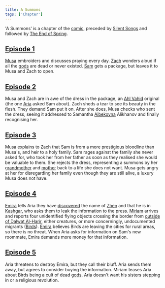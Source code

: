 ```yaml
---
title: A Summons
tags: ['Chapter']
---
```

'A Summons' is a chapter of the [comic](/_wiki/index.md), preceded by [Silent Songs](/_wiki/silent-songs.md) and followed by [The End of Spring](/_wiki/the-end-of-spring.md).

## [Episode 1](https://tapas.io/episode/2264863)
[Musa](/_wiki/musa.md) embroiders and discusses praying every day. [Zach](/_wiki/zach.md) wonders aloud if all the [gods](/_wiki/gods.md) are dead or never existed. [Sam](/_wiki/sam.md) gets a package, but leaves it to Musa and Zach to open.

## [Episode 2](https://tapas.io/episode/2264865)
Musa and Zach are in awe of the dress in the package, an [Ahl Vahid](/_wiki/ahl-vahid.md) original (the one [Aria](/_wiki/aria.md) asked Sam about). Zach sheds a tear to see its beauty in the flesh. They demand Sam put it on. After she does, Musa checks who sent the dress, seeing it addressed to Samantha [Aibekovna](/_wiki/aibek.md) Alikhanov and finally recognising her.

## [Episode 3](https://tapas.io/episode/2264868)
Musa explains to Zach that Sam is from a more prestigious bloodline than Musa's, and heir to a holy family. Sam rages against the family she never asked for, who took her from her father as soon as they realised she would be valuable to them. She rejects the dress, representing a summons by her [grandmother](/_wiki/zarina.md) and [mother](/_wiki/sams-mother.md) back to a life she does not want. Musa gets angry at her for disregarding her family even though they are still alive, a luxury Musa does not have.

## [Episode 4](https://tapas.io/episode/2264870)
[Emira](/_wiki/emira.md) tells Aria they have [discovered](/_wiki/a-family-portrait.md) the name of [Zhen](/_wiki/zhen.md) and that he is in [Kashgar](/_wiki/kashgar.md), who asks them to leak the information to the press. [Miriam](/_wiki/miriam.md) arrives and reports four unidentified flying objects crossing the border from [outside of Dalwat Al-Harir](/_wiki/outside-of-dalwat-al-harir.md), either creatures, or more concerningly, undocumented migrants ([Birds](/_wiki/bird.md)). [Emira](/_wiki/emira.md) believes Birds are leaving the cities for rural areas, so there is no threat. When Aria asks for information on Sam's new roommate, Emira demands more money for that information.

## [Episode 5](https://tapas.io/episode/2264873)
Aria threatens to destroy Emira, but they call their bluff. Aria sends them away, but agrees to consider buying the information. Miriam teases Aria about Birds being a cult of dead [gods](/_wiki/gods.md). Aria doesn't want his sisters stepping in or a religious revolution.
